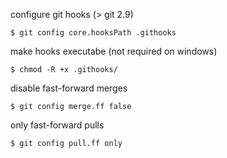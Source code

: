 configure git hooks (> git 2.9)

```
$ git config core.hooksPath .githooks
```

make hooks executabe (not required on windows)

```
$ chmod -R +x .githooks/
```

disable fast-forward merges

```
$ git config merge.ff false
```

only fast-forward pulls

```
$ git config pull.ff only
```
